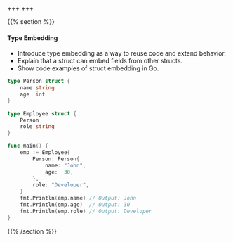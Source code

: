 +++
+++

{{% section %}}

#### Type Embedding
- Introduce type embedding as a way to reuse code and extend behavior.
- Explain that a struct can embed fields from other structs.
- Show code examples of struct embedding in Go.

```go
type Person struct {
    name string
    age  int
}

type Employee struct {
    Person
    role string
}

func main() {
    emp := Employee{
        Person: Person{
            name: "John",
            age:  30,
        },
        role: "Developer",
    }
    fmt.Println(emp.name) // Output: John
    fmt.Println(emp.age)  // Output: 30
    fmt.Println(emp.role) // Output: Developer
}
```

{{% /section %}}